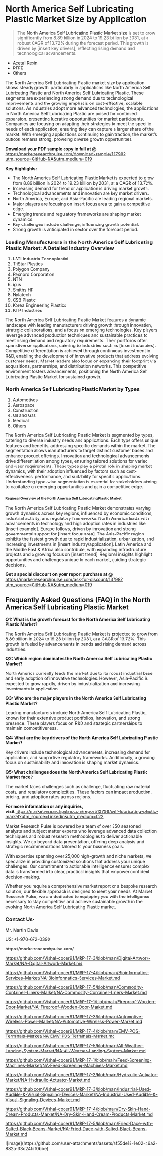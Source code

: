 <h1>North America Self Lubricating Plastic Market&nbsp;Size by Application</h1><blockquote><p>The <a href="https://marketresearchpulse.com/download-sample/13798?utm_source=GitHub-NA&amp;utm_medium=019">North America Self Lubricating Plastic Market size</a> is set to grow significantly from 8.89 billion in 2024 to 19.23 billion by 2031, at a robust CAGR of 13.72% during the forecast period. This growth is driven by [insert key drivers], reflecting rising demand and technological advancements.</p></blockquote><ul><li>Acetal Resin<li> PTFE<li> Others</li></ul><p>The North America Self Lubricating Plastic market size by application shows steady growth, particularly in applications like North America Self Lubricating Plastic and North America Self Lubricating Plastic. These segments are experiencing strong demand due to technological improvements and the growing emphasis on cost-effective, scalable solutions. As industries adopt more advanced technologies, the applications in North America Self Lubricating Plastic are poised for continued expansion, presenting lucrative opportunities for market participants. Companies are focusing on adapting their strategies to meet the specific needs of each application, ensuring they can capture a larger share of the market. With emerging applications continuing to gain traction, the market’s outlook remains strong, providing diverse growth opportunities.</p><p><strong>Download your PDF sample copy in full at @ </strong><a href="https://marketresearchpulse.com/download-sample/13798?utm_source=GitHub-NA&amp;utm_medium=019">https://marketresearchpulse.com/download-sample/13798?utm_source=GitHub-NA&amp;utm_medium=019</a></p><p><strong>Key Highlights: </strong></p><ul><li>The North America Self Lubricating Plastic Market is expected to grow from 8.89 billion in 2024 to 19.23 billion by 2031, at a CAGR of 13.72%.</li><li>Increasing demand for trend or application is driving market growth.</li><li>Technological advancements and innovation are key market drivers.</li><li>North America, Europe, and Asia-Pacific are leading regional markets.</li><li>Major players are focusing on insert focus area to gain a competitive edge.</li><li>Emerging trends and regulatory frameworks are shaping market dynamics.</li><li>Key challenges include challenge, influencing growth potential.</li><li>Strong growth is anticipated in sector over the forecast period.</li></ul><h3>Leading Manufacturers in the North America Self Lubricating Plastic Market: A Detailed Industry Overview</h3><ol><li>LATI Industria Termoplastici</li><li>TriStar Plastics</li><li>Polygon Company</li><li>Rexnord Corporation</li><li>NTN</li><li>igus</li><li>Smiths HP</li><li>Nylatech</li><li>CSB Plastic</li><li>Korea Engineering Plastics</li><li>KTP Industries</li></ol><div class="flex max-w-full flex-col flex-grow"><div class="min-h-8 text-message flex w-full flex-col items-end gap-2 whitespace-normal break-words [.text-message+&amp;]:mt-5" dir="auto" data-message-author-role="assistant" data-message-id="fd8432e4-4910-450d-b182-61b7bfb0a01f" data-message-model-slug="gpt-4o"><div class="flex w-full flex-col gap-1 empty:hidden first:pt-[3px]"><div class="markdown prose w-full break-words dark:prose-invert light"><p>The North America Self Lubricating Plastic Market features a dynamic landscape with leading manufacturers driving growth through innovation, strategic collaborations, and a focus on emerging technologies. Key players leverage advanced production techniques and sustainable practices to meet rising demand and regulatory requirements. Their portfolios often span diverse applications, catering to industries such as [insert industries]. Competitive differentiation is achieved through continuous investment in R&amp;D, enabling the development of innovative products that address evolving customer needs. Market leaders also focus on expanding their footprint via acquisitions, partnerships, and distribution networks. This competitive environment fosters advancements, positioning the North America Self Lubricating Plastic Market for sustained growth.</p></div></div></div></div><h3>North America Self Lubricating Plastic Market by Types</h3><ol><li>Automotives<li> Aerospace<li> Construction<li> Oil and Gas<li> Medical<li> Others</li></ol><div class="flex max-w-full flex-col flex-grow"><div class="min-h-8 text-message flex w-full flex-col items-end gap-2 whitespace-normal break-words [.text-message+&amp;]:mt-5" dir="auto" data-message-author-role="assistant" data-message-id="084470be-0bb7-4664-bddf-5156b4f41249" data-message-model-slug="gpt-4o-mini"><div class="flex w-full flex-col gap-1 empty:hidden first:pt-[3px]"><div class="markdown prose w-full break-words dark:prose-invert light"><p>The North America Self Lubricating Plastic Market is segmented by types, catering to diverse industry needs and applications. Each type offers unique features and benefits, addressing specific demands within the market. The segmentation allows manufacturers to target distinct customer bases and enhance product offerings. Innovation and technological advancements drive differentiation among types, ensuring tailored solutions for varied end-user requirements. These types play a pivotal role in shaping market dynamics, with their adoption influenced by factors such as cost-effectiveness, performance, and suitability for specific applications. Understanding type-wise segmentation is essential for stakeholders aiming to capitalize on emerging opportunities and gain a competitive edge.</p></div></div></div></div><h3><span style="font-size: 11px;">Regional Overview of the North America Self Lubricating Plastic Market</span></h3><div class="flex max-w-full flex-col flex-grow"><div class="min-h-8 text-message flex w-full flex-col items-end gap-2 whitespace-normal break-words [.text-message+&amp;]:mt-5" dir="auto" data-message-author-role="assistant" data-message-id="e9038762-ce64-4e30-91c9-9bd413514231" data-message-model-slug="gpt-4o-mini"><div class="flex w-full flex-col gap-1 empty:hidden first:pt-[3px]"><div class="markdown prose w-full break-words dark:prose-invert light"><p>The North America Self Lubricating Plastic Market demonstrates varying growth dynamics across key regions, influenced by economic conditions, industrial activity, and regulatory frameworks. North America leads with advancements in technology and high adoption rates in industries like [insert example]. Europe follows, driven by innovation and strong governmental support for [insert focus area]. The Asia-Pacific region exhibits the fastest growth due to rapid industrialization, urbanization, and increasing investments in [insert industry/application]. Latin America and the Middle East &amp; Africa also contribute, with expanding infrastructure projects and a growing focus on [insert trend]. Regional insights highlight opportunities and challenges unique to each market, guiding strategic decisions.</p></div></div></div></div><p><strong>Get a special discount on your report purchase at @ </strong><a href="https://marketresearchpulse.com/ask-for-discount/13798?utm_source=GitHub-NA&amp;utm_medium=019">https://marketresearchpulse.com/ask-for-discount/13798?utm_source=GitHub-NA&amp;utm_medium=019</a></p><h2>Frequently Asked Questions (FAQ) in the North America Self Lubricating Plastic Market</h2><p><strong>Q1: What is the growth forecast for the North America Self Lubricating Plastic Market?</strong></p><p>The North America Self Lubricating Plastic Market is projected to grow from 8.89 billion in 2024 to 19.23 billion by 2031, at a CAGR of 13.72%. This growth is fueled by advancements in trends and rising demand across industries.</p><p><strong>Q2: Which region dominates the North America Self Lubricating Plastic Market?</strong></p><p>North America currently leads the market due to its robust industrial base and early adoption of innovative technologies. However, Asia-Pacific is expected to grow rapidly, driven by industrialization and increasing investments in application.</p><p><strong>Q3: Who are the major players in the North America Self Lubricating Plastic Market?</strong></p><p>Leading manufacturers include North America Self Lubricating Plastic, known for their extensive product portfolios, innovation, and strong presence. These players focus on R&amp;D and strategic partnerships to maintain competitiveness.</p><p><strong>Q4: What are the key drivers of the North America Self Lubricating Plastic Market?</strong></p><p>Key drivers include technological advancements, increasing demand for application, and supportive regulatory frameworks. Additionally, a growing focus on sustainability and innovation is shaping market dynamics.</p><p><strong>Q5: What challenges does the North America Self Lubricating Plastic Market face?</strong></p><p>The market faces challenges such as challenge, fluctuating raw material costs, and regulatory complexities. These factors can impact production, pricing, and adoption rates across regions.</p><p><strong>For more information or any inquiries, visit&nbsp;</strong><a href="https://marketresearchpulse.com/report/13798/self-lubricating-plastic-market?utm_source=Linkedin&utm_medium=022">https://marketresearchpulse.com/report/13798/self-lubricating-plastic-market?utm_source=Linkedin&utm_medium=022</a></p><p>Market Research Pulse is powered by a team of over 250 seasoned analysts and subject matter experts who leverage advanced data collection techniques and robust research methodologies to deliver actionable insights. We go beyond data presentation, offering deep analysis and strategic recommendations tailored to your business goals.</p><p>With expertise spanning over 25,000 high-growth and niche markets, we specialize in providing customized solutions that address your unique challenges. Our commitment to actionable intelligence ensures complex data is transformed into clear, practical insights that empower confident decision-making.</p><p>Whether you require a comprehensive market report or a bespoke research solution, our flexible approach is designed to meet your needs. At Market Research Pulse, we are dedicated to equipping you with the intelligence necessary to stay competitive and achieve sustainable growth in the evolving North America Self Lubricating Plastic market.</p><h3><strong>Contact Us-</strong></h3><p>Mr. Martin Davis</p><p>US: +1-970-672-0390</p><p>https://marketresearchpulse.com/</p><p><a href="https://github.com/Vishal-coder91/MRP-17-3/blob/main/Digital-Artwork-Market/NA-Digital-Artwork-Market.md">https://github.com/Vishal-coder91/MRP-17-3/blob/main/Digital-Artwork-Market/NA-Digital-Artwork-Market.md</a></p><p><a href="https://github.com/Vishal-coder91/MRP-17-4/blob/main/Bioinformatics-Services-Market/NA-Bioinformatics-Services-Market.md">https://github.com/Vishal-coder91/MRP-17-4/blob/main/Bioinformatics-Services-Market/NA-Bioinformatics-Services-Market.md</a></p><p><a href="https://github.com/Vishal-coder91/MRP-17-5/blob/main/Commodity-Container-Liners-Market/NA-Commodity-Container-Liners-Market.md">https://github.com/Vishal-coder91/MRP-17-5/blob/main/Commodity-Container-Liners-Market/NA-Commodity-Container-Liners-Market.md</a></p><p><a href="https://github.com/Vishal-coder91/MRP-17-1/blob/main/Fireproof-Wooden-Door-Market/NA-Fireproof-Wooden-Door-Market.md">https://github.com/Vishal-coder91/MRP-17-1/blob/main/Fireproof-Wooden-Door-Market/NA-Fireproof-Wooden-Door-Market.md</a></p><p><a href="https://github.com/Vishal-coder91/MRP-17-3/blob/main/Automotive-Wireless-Power-Market/NA-Automotive-Wireless-Power-Market.md">https://github.com/Vishal-coder91/MRP-17-3/blob/main/Automotive-Wireless-Power-Market/NA-Automotive-Wireless-Power-Market.md</a></p><p><a href="https://github.com/Vishal-coder91/MRP-17-4/blob/main/EMV-POS-Terminals-Market/NA-EMV-POS-Terminals-Market.md">https://github.com/Vishal-coder91/MRP-17-4/blob/main/EMV-POS-Terminals-Market/NA-EMV-POS-Terminals-Market.md</a></p><p><a href="https://github.com/Vishal-coder91/MRP-17-5/blob/main/All-Weather-Landing-System-Market/NA-All-Weather-Landing-System-Market.md">https://github.com/Vishal-coder91/MRP-17-5/blob/main/All-Weather-Landing-System-Market/NA-All-Weather-Landing-System-Market.md</a></p><p><a href="https://github.com/Vishal-coder91/MRP-17-1/blob/main/Feed-Screening-Machines-Market/NA-Feed-Screening-Machines-Market.md">https://github.com/Vishal-coder91/MRP-17-1/blob/main/Feed-Screening-Machines-Market/NA-Feed-Screening-Machines-Market.md</a></p><p><a href="https://github.com/Vishal-coder91/MRP-17-2/blob/main/Hydraulic-Actuator-Market/NA-Hydraulic-Actuator-Market.md">https://github.com/Vishal-coder91/MRP-17-2/blob/main/Hydraulic-Actuator-Market/NA-Hydraulic-Actuator-Market.md</a></p><p><a href="https://github.com/Vishal-coder91/MRP-17-3/blob/main/Industrial-Used-Audible-&-Visual-Signaling-Devices-Market/NA-Industrial-Used-Audible-&-Visual-Signaling-Devices-Market.md">https://github.com/Vishal-coder91/MRP-17-3/blob/main/Industrial-Used-Audible-&-Visual-Signaling-Devices-Market/NA-Industrial-Used-Audible-&-Visual-Signaling-Devices-Market.md</a></p><p><a href="https://github.com/Vishal-coder91/MRP-17-4/blob/main/Dry-Skin-Hand-Cream-Products-Market/NA-Dry-Skin-Hand-Cream-Products-Market.md">https://github.com/Vishal-coder91/MRP-17-4/blob/main/Dry-Skin-Hand-Cream-Products-Market/NA-Dry-Skin-Hand-Cream-Products-Market.md</a></p><p><a href="https://github.com/Vishal-coder91/MRP-17-5/blob/main/Fried-Dace-with-Salted-Black-Beans-Market/NA-Fried-Dace-with-Salted-Black-Beans-Market.md">https://github.com/Vishal-coder91/MRP-17-5/blob/main/Fried-Dace-with-Salted-Black-Beans-Market/NA-Fried-Dace-with-Salted-Black-Beans-Market.md</a></p>
![image](https://github.com/user-attachments/assets/af55de18-1e02-46a2-882a-33c24fdf0bbe)
